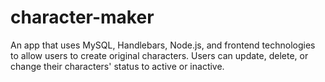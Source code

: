 # character-maker

An app that uses MySQL, Handlebars, Node.js, and frontend technologies to allow users to create original characters. Users can update, delete, or change their characters' status to active or inactive.
